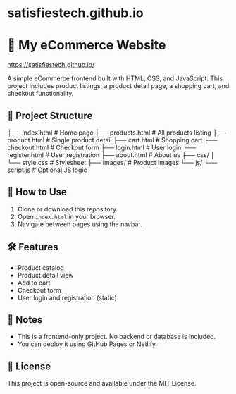 # satisfiestech.github.io

# 🛒 My eCommerce Website

https://satisfiestech.github.io/

A simple eCommerce frontend built with HTML, CSS, and JavaScript. This project includes product listings, a product detail page, a shopping cart, and checkout functionality.

## 📁 Project Structure
├── index.html # Home page
├── products.html # All products listing
├── product.html # Single product detail
├── cart.html # Shopping cart
├── checkout.html # Checkout form
├── login.html # User login
├── register.html # User registration
├── about.html # About us
├── css/
│ └── style.css # Stylesheet
├── images/ # Product images
└── js/
└── script.js # Optional JS logic

## 🚀 How to Use

1. Clone or download this repository.
2. Open `index.html` in your browser.
3. Navigate between pages using the navbar.

## 🛠 Features

- Product catalog
- Product detail view
- Add to cart
- Checkout form
- User login and registration (static)

## 📌 Notes

- This is a frontend-only project. No backend or database is included.
- You can deploy it using GitHub Pages or Netlify.

## 📄 License

This project is open-source and available under the MIT License.
